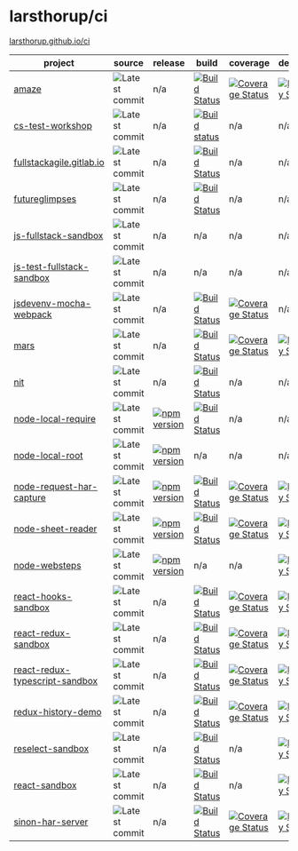 # larsthorup/ci

[larsthorup.github.io/ci](https://larsthorup.github.io/ci/)

project | source | release | build | coverage | dependencies | devDependencies | platform | test | module 
------- | ----- | ----- | ----- | -------- | ------------ | --------------- | -------- | ---- | ------ 
[amaze](https://github.com/larsthorup/amaze) | ![Latest commit](https://img.shields.io/github/last-commit/larsthorup/amaze?label=) | n/a | [![Build Status](https://img.shields.io/travis/larsthorup/amaze?label=)](https://travis-ci.org/larsthorup/amaze) | [![Coverage Status](https://img.shields.io/coveralls/github/larsthorup/amaze?label=)](https://coveralls.io/r/larsthorup/amaze?branch=master) | [![Dependency Status](https://img.shields.io/david/larsthorup/amaze?label=)](https://david-dm.org/larsthorup/amaze#info=dependencies) | [![devDependency Status](https://img.shields.io/david/dev/larsthorup/amaze?label=)](https://david-dm.org/larsthorup/amaze#info=devDependencies) | JavaScript | Mocha | RequireJS 
[cs-test-workshop](https://github.com/larsthorup/cs-test-workshop) | ![Latest commit](https://img.shields.io/github/last-commit/larsthorup/cs-test-workshop?label=)  | n/a | [![Build status](https://img.shields.io/appveyor/build/LarsThorup/cs-test-workshop?label=)](https://ci.appveyor.com/project/LarsThorup/cs-test-workshop) | n/a | n/a | n/a | .NET | MSTest | n/a
[fullstackagile.gitlab.io](https://gitlab.com/fullstackagile/fullstackagile.gitlab.io/) | ![Latest commit](https://img.shields.io/badge/dynamic/json?logo=gitlab&color=green&label=&query=committed_date&url=https%3A%2F%2Fgitlab.com%2Fapi%2Fv4%2Fprojects%2Ffullstackagile%252Ffullstackagile.gitlab.io%2Frepository%2Fcommits%2Fmaster) | n/a | [![Build Status](https://img.shields.io/gitlab/pipeline/fullstackagile/fullstackagile.gitlab.io?label=)](https://gitlab.com/fullstackagile/fullstackagile.gitlab.io/pipelines) | n/a | n/a | n/a | NodeJS | n/a | CommonJS
[futureglimpses](https://gitlab.com/sjuthorup/futureglimpses/) | ![Latest commit](https://img.shields.io/badge/dynamic/json?logo=gitlab&color=green&label=&query=committed_date&url=https%3A%2F%2Fgitlab.com%2Fapi%2Fv4%2Fprojects%2Fsjuthorup%252Ffutureglimpses%2Frepository%2Fcommits%2Fmaster) | n/a | [![Build Status](https://img.shields.io/gitlab/pipeline/sjuthorup/futureglimpses?label=)](https://gitlab.com/sjuthorup/futureglimpses/pipelines) | n/a | n/a | n/a | NodeJS | n/a | CommonJS
[js-fullstack-sandbox](https://github.com/larsthorup/js-fullstack-sandbox)  | ![Latest commit](https://img.shields.io/github/last-commit/larsthorup/js-fullstack-sandbox?label=) | n/a | n/a | n/a | n/a | n/a | JavaScript | n/a | CommonJS 
[js-test-fullstack-sandbox](https://github.com/larsthorup/js-test-fullstack-sandbox)  | ![Latest commit](https://img.shields.io/github/last-commit/larsthorup/js-test-fullstack-sandbox?label=) | n/a | n/a | n/a | n/a | n/a | JavaScript | Mocha & Jest | CommonJS & Webpack 
[jsdevenv-mocha-webpack](https://github.com/larsthorup/jsdevenv-mocha-webpack) | ![Latest commit](https://img.shields.io/github/last-commit/larsthorup/jsdevenv-mocha-webpack?label=)  | n/a | [![Build Status](https://img.shields.io/travis/larsthorup/jsdevenv-mocha-webpack?label=)](https://travis-ci.org/larsthorup/jsdevenv-mocha-webpack) | [![Coverage Status](https://img.shields.io/coveralls/github/larsthorup/jsdevenv-mocha-webpack?label=)](https://coveralls.io/r/larsthorup/jsdevenv-mocha-webpack?branch=master) | n/a | [![devDependency Status](https://img.shields.io/david/dev/larsthorup/jsdevenv-mocha-webpack?label=)](https://david-dm.org/larsthorup/jsdevenv-mocha-webpack#info=devDependencies)  | browser | Mocha | Webpack 
[mars](https://github.com/larsthorup/mars) | ![Latest commit](https://img.shields.io/github/last-commit/larsthorup/mars?label=) | n/a | [![Build Status](https://img.shields.io/travis/larsthorup/mars?label=)](https://travis-ci.org/larsthorup/mars) | [![Coverage Status](https://img.shields.io/coveralls/github/larsthorup/mars?label=)](https://coveralls.io/r/larsthorup/mars?branch=master) | [![Dependency Status](https://img.shields.io/david/larsthorup/mars?label=)](https://david-dm.org/larsthorup/mars#info=dependencies) | [![devDependency Status](https://img.shields.io/david/dev/larsthorup/mars?label=)](https://david-dm.org/larsthorup/mars#info=devDependencies) | NodeJS | Mocha | n/a 
[nit](https://github.com/larsthorup/nit)  | ![Latest commit](https://img.shields.io/github/last-commit/larsthorup/nit?label=) | n/a | [![Build Status](https://img.shields.io/travis/larsthorup/nit?label=)](https://travis-ci.org/larsthorup/nit) | n/a | n/a | n/a | JavaScript | assert | CommonJS 
[node-local-require](https://github.com/larsthorup/node-local-require) | ![Latest commit](https://img.shields.io/github/last-commit/larsthorup/node-local-require?label=) | [![npm version](https://img.shields.io/npm/v/@larsthorup/local)](https://www.npmjs.com/package/@larsthorup/local) | [![Build Status](https://img.shields.io/travis/larsthorup/node-local-require?label=)](https://travis-ci.org/larsthorup/node-local-require) | n/a | n/a | n/a | NodeJS | Mocha | CommonJS
[node-local-root](https://github.com/larsthorup/node-local-root) | ![Latest commit](https://img.shields.io/github/last-commit/larsthorup/node-local-root?label=) | [![npm version](https://img.shields.io/npm/v/@larsthorup/root)](https://www.npmjs.com/package/@larsthorup/root) | n/a | n/a | n/a | n/a | NodeJS | n/a | CommonJS
[node-request-har-capture](https://github.com/larsthorup/node-request-har-capture)  | ![Latest commit](https://img.shields.io/github/last-commit/larsthorup/node-request-har-capture?label=) | [![npm version](https://img.shields.io/npm/v/request-har-capture)](https://www.npmjs.com/package/request-har-capture) | [![Build Status](https://img.shields.io/travis/larsthorup/node-request-har-capture?label=)](https://travis-ci.org/larsthorup/node-request-har-capture) | [![Coverage Status](https://img.shields.io/coveralls/github/larsthorup/node-request-har-capture?label=)](https://coveralls.io/github/larsthorup/node-request-har-capture?branch=master) | [![Dependency Status](https://img.shields.io/david/larsthorup/request-har-capture?label=)](https://david-dm.org/larsthorup/node-request-har-capture#info=dependencies) | [![devDependency Status](https://img.shields.io/david/dev/larsthorup/node-request-har-capture?label=)](https://david-dm.org/larsthorup/node-request-har-capture#info=devDependencies) | NodeJS | Mocha | CommonJS
[node-sheet-reader](https://github.com/larsthorup/node-sheet-reader) | ![Latest commit](https://img.shields.io/github/last-commit/larsthorup/node-sheet-reader?label=) | [![npm version](https://img.shields.io/npm/v/sheet-reader)](https://www.npmjs.com/package/sheet-reader) | [![Build Status](https://img.shields.io/travis/larsthorup/node-sheet-reader?label=)](https://travis-ci.org/larsthorup/node-sheet-reader) | [![Coverage Status](https://img.shields.io/coveralls/github/larsthorup/node-sheet-reader?label=)](https://coveralls.io/github/larsthorup/node-sheet-reader?branch=master) | [![Dependency Status](https://img.shields.io/david/larsthorup/node-sheet-reader?label=)](https://david-dm.org/larsthorup/node-sheet-reader#info=dependencies) | [![devDependency Status](https://img.shields.io/david/dev/larsthorup/node-sheet-reader?label=)](https://david-dm.org/larsthorup/node-sheet-reader#info=devDependencies) | NodeJS | Mocha | CommonJS
[node-websteps](https://github.com/larsthorup/node-websteps) | ![Latest commit](https://img.shields.io/github/last-commit/larsthorup/node-websteps?label=) | [![npm version](https://img.shields.io/npm/v/websteps)](https://www.npmjs.com/package/websteps) | n/a | n/a | [![Dependency Status](https://img.shields.io/david/larsthorup/node-websteps?label=)](https://david-dm.org/larsthorup/node-websteps#info=dependencies) | [![devDependency Status](https://img.shields.io/david/dev/larsthorup/node-websteps?label=)](https://david-dm.org/larsthorup/node-websteps#info=devDependencies) | NodeJS | Mocha | CommonJS
[react-hooks-sandbox](https://github.com/larsthorup/react-hooks-sandbox)  | ![Latest commit](https://img.shields.io/github/last-commit/larsthorup/react-hooks-sandbox?label=) | n/a | [![Build Status](https://img.shields.io/travis/larsthorup/react-hooks-sandbox?label=)](https://travis-ci.org/larsthorup/react-hooks-sandbox) | [![Coverage Status](https://img.shields.io/coveralls/github/larsthorup/react-hooks-sandbox?label=)](https://coveralls.io/r/larsthorup/react-hooks-sandbox?branch=master) | [![Dependency Status](https://img.shields.io/david/larsthorup/react-hooks-sandbox?label=)](https://david-dm.org/larsthorup/react-hooks-sandbox#info=dependencies) | [![devDependency Status](https://img.shields.io/david/dev/larsthorup/react-hooks-sandbox?label=)](https://david-dm.org/larsthorup/react-hooks-sandbox#info=devDependencies) | JavaScript | Jest | Webpack 
[react-redux-sandbox](https://github.com/larsthorup/react-redux-sandbox)  | ![Latest commit](https://img.shields.io/github/last-commit/larsthorup/react-redux-sandbox?label=) | n/a | [![Build Status](https://img.shields.io/travis/larsthorup/react-redux-sandbox?label=)](https://travis-ci.org/larsthorup/react-redux-sandbox) | [![Coverage Status](https://img.shields.io/coveralls/github/larsthorup/react-redux-sandbox?label=)](https://coveralls.io/r/larsthorup/react-redux-sandbox?branch=master) | [![Dependency Status](https://img.shields.io/david/larsthorup/react-redux-sandbox?label=)](https://david-dm.org/larsthorup/react-redux-sandbox#info=dependencies) | [![devDependency Status](https://img.shields.io/david/dev/larsthorup/react-redux-sandbox?label=)](https://david-dm.org/larsthorup/react-redux-sandbox#info=devDependencies) | JavaScript | Mocha | Webpack 
[react-redux-typescript-sandbox](https://github.com/larsthorup/react-redux-typescript-sandbox)  | ![Latest commit](https://img.shields.io/github/last-commit/larsthorup/react-redux-typescript-sandbox?label=) | n/a | [![Build Status](https://img.shields.io/travis/larsthorup/react-redux-typescript-sandbox?label=)](https://travis-ci.org/larsthorup/react-redux-typescript-sandbox) | [![Coverage Status](https://img.shields.io/coveralls/github/larsthorup/react-redux-typescript-sandbox?label=)](https://coveralls.io/r/larsthorup/react-redux-typescript-sandbox?branch=master) | [![Dependency Status](https://img.shields.io/david/larsthorup/react-redux-typescript-sandbox?label=)](https://david-dm.org/larsthorup/react-redux-typescript-sandbox#info=dependencies) | [![devDependency Status](https://img.shields.io/david/dev/larsthorup/react-redux-typescript-sandbox?label=)](https://david-dm.org/larsthorup/react-redux-typescript-sandbox#info=devDependencies) | TypeScript | Jest | Webpack 
[redux-history-demo](https://github.com/larsthorup/redux-history-demo)  | ![Latest commit](https://img.shields.io/github/last-commit/larsthorup/redux-history-demo?label=) | n/a | [![Build Status](https://img.shields.io/travis/larsthorup/redux-history-demo?label=)](https://travis-ci.org/larsthorup/redux-history-demo) | [![Coverage Status](https://img.shields.io/coveralls/github/larsthorup/redux-history-demo?label=)](https://coveralls.io/r/larsthorup/redux-history-demo?branch=master) | [![Dependency Status](https://img.shields.io/david/larsthorup/redux-history-demo?label=)](https://david-dm.org/larsthorup/redux-history-demo#info=dependencies) | [![devDependency Status](https://img.shields.io/david/dev/larsthorup/redux-history-demo?label=)](https://david-dm.org/larsthorup/redux-history-demo#info=devDependencies) | JavaScript | Jest | Webpack 
[reselect-sandbox](https://github.com/larsthorup/reselect-sandbox)  | ![Latest commit](https://img.shields.io/github/last-commit/larsthorup/reselect-sandbox?label=) | n/a | [![Build Status](https://img.shields.io/travis/larsthorup/reselect-sandbox?label=)](https://travis-ci.org/larsthorup/reselect-sandbox) | n/a | [![Dependency Status](https://img.shields.io/david/larsthorup/reselect-sandbox?label=)](https://david-dm.org/larsthorup/reselect-sandbox#info=dependencies) | [![devDependency Status](https://img.shields.io/david/dev/larsthorup/reselect-sandbox?label=)](https://david-dm.org/larsthorup/reselect-sandbox#info=devDependencies) | JavaScript | Assert | n/a 
[react-sandbox](https://github.com/larsthorup/react-sandbox)  | ![Latest commit](https://img.shields.io/github/last-commit/larsthorup/react-sandbox?label=) | n/a | [![Build Status](https://img.shields.io/travis/larsthorup/react-sandbox?label=)](https://travis-ci.org/larsthorup/react-sandbox) | n/a | [![Dependency Status](https://img.shields.io/david/larsthorup/react-sandbox?label=)](https://david-dm.org/larsthorup/react-sandbox#info=dependencies) | [![devDependency Status](https://img.shields.io/david/dev/larsthorup/react-sandbox?label=)](https://david-dm.org/larsthorup/react-sandbox#info=devDependencies) | JavaScript | Assert | Rollup 
[sinon-har-server](https://github.com/larsthorup/sinon-har-server)  | ![Latest commit](https://img.shields.io/github/last-commit/larsthorup/sinon-har-server?label=) | n/a | [![Build Status](https://img.shields.io/travis/larsthorup/sinon-har-server?label=)](https://travis-ci.org/larsthorup/sinon-har-server) | [![Coverage Status](https://img.shields.io/coveralls/github/larsthorup/sinon-har-server?label=)](https://coveralls.io/github/larsthorup/sinon-har-server?branch=master) | [![Dependency Status](https://img.shields.io/david/larsthorup/sinon-har-server?label=)](https://david-dm.org/larsthorup/sinon-har-server#info=dependencies) | [![devDependency Status](https://img.shields.io/david/dev/larsthorup/sinon-har-server?label=)](https://david-dm.org/larsthorup/sinon-har-server#info=devDependencies) | Browser | Mocha | UMD
